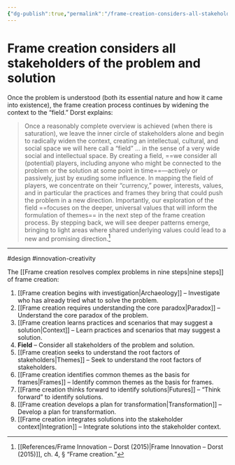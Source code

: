 ```yaml
---
{"dg-publish":true,"permalink":"/frame-creation-considers-all-stakeholders-of-the-problem-and-solution/"}
---
```



# Frame creation considers all stakeholders of the problem and solution

Once the problem is understood (both its essential nature and how it came into existence), the frame creation process continues by widening the context to the “field.” Dorst explains: 

> Once a reasonably complete overview is achieved (when there is saturation), we leave the inner circle of stakeholders alone and begin to radically widen the context, creating an intellectual, cultural, and social space we will here call a “field” … in the sense of a very wide social and intellectual space. By creating a field, ==we consider all (potential) players, including anyone who might be connected to the problem or the solution at some point in time==—actively or passively, just by exuding some influence. In mapping the field of players, we concentrate on their “currency,” power, interests, values, and in particular the practices and frames they bring that could push the problem in a new direction. Importantly, our exploration of the field ==focuses on the deeper, universal values that will inform the formulation of themes== in the next step of the frame creation process. By stepping back, we will see deeper patterns emerge, bringing to light areas where shared underlying values could lead to a new and promising direction.[^1]

---
#design #innovation-creativity 

The [[Frame creation resolves complex problems in nine steps\|nine steps]] of frame creation:
1. [[Frame creation begins with investigation\|Archaeology]] – Investigate who has already tried what to solve the problem.
2. [[Frame creation requires understanding the core paradox\|Paradox]] – Understand the core paradox of the problem.
3. [[Frame creation learns practices and scenarios that may suggest a solution\|Context]] – Learn practices and scenarios that may suggest a solution.
4. **Field** – Consider all stakeholders of the problem and solution.
5. [[Frame creation seeks to understand the root factors of stakeholders\|Themes]] – Seek to understand the root factors of stakeholders.
6. [[Frame creation identifies common themes as the basis for frames\|Frames]] – Identify common themes as the basis for frames.
7. [[Frame creation thinks forward to identify solutions\|Futures]] – “Think forward” to identify solutions.
8. [[Frame creation develops a plan for transformation\|Transformation]] – Develop a plan for transformation.
9. [[Frame creation integrates solutions into the stakeholder context\|Integration]] – Integrate solutions into the stakeholder context.

[^1]: [[References/Frame Innovation – Dorst (2015)\|Frame Innovation – Dorst (2015)]], ch. 4, § “Frame creation.”